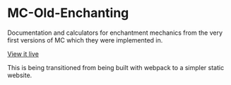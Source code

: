 # MC-Old-Enchanting
Documentation and calculators for enchantment mechanics from the very first versions of MC which they were implemented in.

[View it live](https://eiim.github.io/MC-Old-Enchanting/)

This is being transitioned from being built with webpack to a simpler static website.
